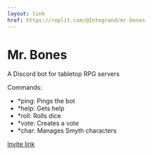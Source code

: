 ```yaml
---
layout: link
href: https://replit.com/@Integrand/mr-bones
---
```


# Mr. Bones
A Discord bot for tabletop RPG servers

Commands:
<ul>
  <li>*ping: Pings the bot</li>
  <li>*help: Gets help</li>
  <li>*roll: Rolls dice</li>
  <li>*vote: Creates a vote</li>
  <li>*char: Manages Smyth characters</li>
</ul>

[Invite link](https://discord.com/api/oauth2/authorize?client_id=537850214359236614&permissions=0&scope=bot)
